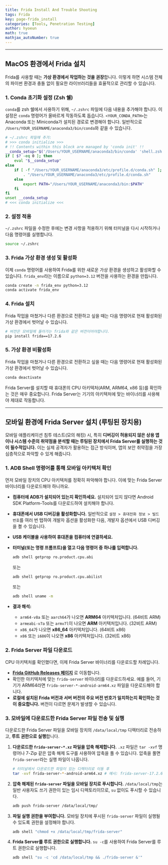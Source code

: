 ```yaml
---
title: Frida Install And Trouble Shooting
tags: Frida
key: page-frida_install
categories: [Tools, Penetration Testing]
author: hyoeun
math: true
mathjax_autoNumber: true
---
```




---

## MacOS 환경에서 Frida 설치

Frida를 사용할 때는 **가상 환경에서 작업하는 것을 권장**합니다. 이렇게 하면 시스템 전체의 파이썬 환경과 충돌 없이 필요한 라이브러리들을 효율적으로 관리할 수 있습니다.

### 1\. Conda 초기화 설정 (Zsh 쉘)

`conda`를 zsh 쉘에서 사용하기 위해, `~/.zshrc` 파일에 다음 내용을 추가해야 합니다. 이 설정은 `conda` 명령어가 올바르게 작동하도록 돕습니다. `<YOUR_CONDA_PATH>`는 Anaconda 또는 Miniconda가 설치된 경로로 변경해야 합니다. 일반적으로 `/Users/YOUR_USERNAME/anaconda3/bin/conda`와 같을 수 있습니다.

```bash
# ~/.zshrc 파일에 추가:
# >>> conda initialize >>>
# !! Contents within this block are managed by 'conda init' !!
__conda_setup="$('/Users/YOUR_USERNAME/anaconda3/bin/conda' 'shell.zsh' 'hook' 2> /dev/null)"
if [ $? -eq 0 ]; then
    eval "$__conda_setup"
else
    if [ -f "/Users/YOUR_USERNAME/anaconda3/etc/profile.d/conda.sh" ]; then
        . "/Users/YOUR_USERNAME/anaconda3/etc/profile.d/conda.sh"
    else
        export PATH="/Users/YOUR_USERNAME/anaconda3/bin:$PATH"
    fi
fi
unset __conda_setup
# <<< conda initialize <<<
```

### 2\. 설정 적용

`~/.zshrc` 파일을 수정한 후에는 변경 사항을 적용하기 위해 터미널을 다시 시작하거나 다음 명령어를 실행합니다.

```bash
source ~/.zshrc
```

### 3\. Frida 가상 환경 생성 및 활성화

이제 `conda` 명령어를 사용하여 Frida를 위한 새로운 가상 환경을 생성하고 활성화할 수 있습니다. `frida_env`라는 이름으로 `python=3.12` 버전을 사용하는 환경을 만듭니다.

```bash
conda create -n frida_env python=3.12
conda activate frida_env
```

### 4\. Frida 설치

Frida 작업을 마쳤거나 다른 환경으로 전환하고 싶을 때는 다음 명령어로 현재 활성화된 가상 환경에서 벗어날 수 있습니다.

```bash
# 버전은 모바일에 돌아가는 frida와 같은 버전이어야합니다.
pip install frida==17.2.6
```

### 5\. 가상 환경 비활성화

Frida 작업을 마쳤거나 다른 환경으로 전환하고 싶을 때는 다음 명령어로 현재 활성화된 가상 환경에서 벗어날 수 있습니다.

```bash
conda deactivate
```

Frida Server를 설치할 때 휴대폰의 CPU 아키텍처(ARM, ARM64, x86 등)를 확인하는 것은 매우 중요합니다. Frida Server는 기기의 아키텍처에 맞는 바이너리를 사용해야 제대로 작동합니다.

-----

## 모바일 환경에 Frida Server 설치 (루팅된 장치용)

모바일 애플리케이션 침투 테스트(모의 해킹) 시, 특히 **디버깅이 허용되지 않은 상용 앱이나 시스템 수준의 취약점을 분석할 때는 루팅된 장치에서 Frida Server를 실행하는 것이 필수적입니다.** 이는 실제 공격자가 활용하는 접근 방식이며, 앱의 보안 취약점을 가장 심층적으로 파악할 수 있게 해줍니다.

### 1\. ADB Shell 명령어를 통해 모바일 아키텍처 확인

먼저 모바일 장치의 CPU 아키텍처를 정확히 파악해야 합니다. 이에 맞는 Frida Server 바이너리를 다운로드해야 하니까요.

  * **컴퓨터에 ADB가 설치되어 있는지 확인하세요.** 설치되어 있지 않다면 Android SDK Platform-Tools를 다운로드하여 설치해야 합니다.

  * **휴대폰에서 USB 디버깅을 활성화합니다.** 일반적으로 `설정 > 휴대전화 정보 > 빌드 번호`를 여러 번 탭하여 개발자 옵션을 활성화한 다음, 개발자 옵션에서 USB 디버깅을 켤 수 있습니다.

  * **USB 케이블을 사용하여 휴대폰을 컴퓨터에 연결하세요.**

  * **터미널(또는 명령 프롬프트)을 열고 다음 명령어 중 하나를 입력합니다.**

    ```bash
    adb shell getprop ro.product.cpu.abi
    ```

    또는

    ```bash
    adb shell getprop ro.product.cpu.abilist
    ```

    또는

    ```bash
    adb shell uname -m
    ```

  * **결과 해석:**

      * `arm64-v8a` 또는 `aarch64`가 나오면 **ARM64** 아키텍처입니다. (64비트 ARM)
      * `armeabi-v7a` 또는 `armv7l`이 나오면 **ARM** 아키텍처입니다. (32비트 ARM)
      * `x86_64`가 나오면 **x86\_64** 아키텍처입니다. (64비트 x86)
      * `x86` 또는 `i686`이 나오면 **x86** 아키텍처입니다. (32비트 x86)

### 2\. Frida Server 파일 다운로드

CPU 아키텍처를 확인했다면, 이제 Frida Server 바이너리를 다운로드할 차례입니다.

  * **[Frida GitHub Releases 페이지](https://github.com/frida/frida/releases)** 로 이동합니다.
  * 확인한 아키텍처에 맞는 `frida-server` 바이너리를 다운로드하세요. 예를 들어, 기기가 ARM64라면 `frida-server-*-android-arm64.xz` 파일을 다운로드해야 합니다.
  * **로컬에 설치된 Frida 버전과 서버 버전의 주요 버전 번호가 일치하는지 확인하는 것이 중요합니다.** 버전이 다르면 문제가 발생할 수 있습니다.

### 3\. 모바일에 다운로드한 Frida Server 파일 전송 및 실행

다운로드한 Frida Server 파일을 모바일 장치의 `/data/local/tmp` 디렉터리로 전송하고, **루트 권한으로 실행**합니다.

1.  **다운로드한 `frida-server-*.xz` 파일을 압축 해제합니다.** `.xz` 파일은 `tar -xvf` 명령어나 7-Zip 같은 압축 해제 도구를 사용하여 압축을 풀 수 있습니다. 압축을 풀면 `frida-server`라는 실행 파일이 나옵니다.

    ```bash
    # 터미널에서 다운로드한 파일이 있는 디렉터리로 이동 후
    tar -xvf frida-server-*-android-arm64.xz # 예시: frida-server-17.2.6-android-arm64.xz
    ```

2.  **압축 해제된 `frida-server` 파일을 모바일 장치로 푸시합니다.** `/data/local/tmp`는 일반 사용자도 쓰기 권한이 있는 임시 디렉토리이므로, `su` 없이도 푸시할 수 있습니다.

    ```bash
    adb push frida-server /data/local/tmp/
    ```

3.  **파일 실행 권한을 부여합니다.** 모바일 장치에 푸시된 `frida-server` 파일이 실행될 수 있도록 권한을 설정해야 합니다.

    ```bash
    adb shell "chmod +x /data/local/tmp/frida-server"
    ```

4.  **Frida Server를 루트 권한으로 실행합니다.** `su -c`를 사용하여 Frida Server를 루트 권한으로 실행합니다.

    ```bash
    adb shell "su -c 'cd /data/local/tmp && ./frida-server &'"
    ```